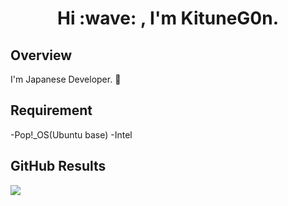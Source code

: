<h1 align="center"> Hi :wave: , I'm KituneG0n. </h1>

## Overview

I'm Japanese Developer. :japan:

## Requirement

-Pop!_OS(Ubuntu base)
-Intel


## GitHub Results

![](https://github-profile-summary-cards.vercel.app/api/cards/profile-details?username=KituneG0n&theme=vue)
